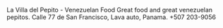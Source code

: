 La Villa del Pepito - Venezuelan Food
Great food and great venezuelan pepitos.
Calle 77 de San Francisco, Lava auto, Panama.
+507 203-9056
